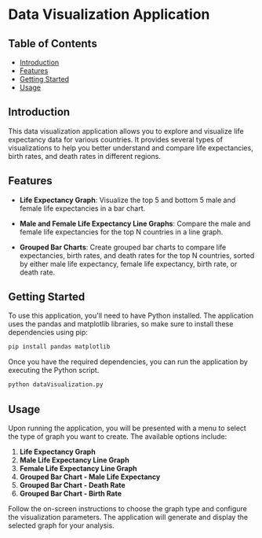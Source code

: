 # Data Visualization Application

## Table of Contents
- [Introduction](#introduction)
- [Features](#features)
- [Getting Started](#getting-started)
- [Usage](#usage)

## Introduction

This data visualization application allows you to explore and visualize life expectancy data for various countries. It provides several types of visualizations to help you better understand and compare life expectancies, birth rates, and death rates in different regions.

## Features

- **Life Expectancy Graph**: Visualize the top 5 and bottom 5 male and female life expectancies in a bar chart.

- **Male and Female Life Expectancy Line Graphs**: Compare the male and female life expectancies for the top N countries in a line graph.

- **Grouped Bar Charts**: Create grouped bar charts to compare life expectancies, birth rates, and death rates for the top N countries, sorted by either male life expectancy, female life expectancy, birth rate, or death rate.

## Getting Started

To use this application, you'll need to have Python installed. The application uses the pandas and matplotlib libraries, so make sure to install these dependencies using pip:

```bash
pip install pandas matplotlib
```
Once you have the required dependencies, you can run the application by executing the Python script.
```bash
python dataVisualization.py
```

## Usage

Upon running the application, you will be presented with a menu to select the type of graph you want to create. The available options include:

1. **Life Expectancy Graph**
2. **Male Life Expectancy Line Graph**
3. **Female Life Expectancy Line Graph**
4. **Grouped Bar Chart - Male Life Expectancy**
5. **Grouped Bar Chart - Death Rate**
6. **Grouped Bar Chart - Birth Rate**

Follow the on-screen instructions to choose the graph type and configure the visualization parameters. The application will generate and display the selected graph for your analysis.

